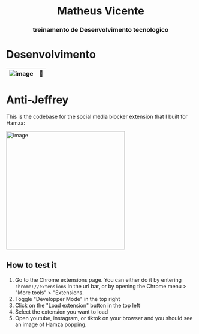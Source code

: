 <h1 align="center">Matheus Vicente </h1>
<h3 align="center">treinamento de Desenvolvimento tecnologico</h3>

# Desenvolvimento
|![image](https://user-images.githubusercontent.com/124930107/225447750-c4e8f122-aad3-40ec-9bf9-e90618b193b0.png)  | 🙂
 | ------------- | ------------- |
 
 
 
# Anti-Jeffrey

This is the codebase for the social media blocker extension that I built for Hamza:
<div>
<a href="https://youtu.be/6WB8uGQEADk">
<img width="316" alt="image" src="https://user-images.githubusercontent.com/121587026/210021186-d559ea48-1e72-4b6c-937d-c460a8dff7bd.png">
</a>
</div>


## How to test it

1. Go to the Chrome extensions page. You can either do it by entering `chrome://extensions` in the url bar, or by opening the Chrome menu > "More tools" > "Extensions.
2. Toggle "Developper Mode" in the top right
3. Click on the "Load extension" button in the top left
4. Select the extension you want to load
5. Open youtube, instagram, or tiktok on your browser and you should see an image of Hamza popping.
